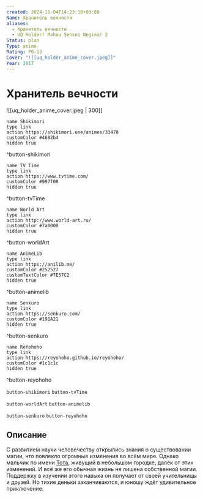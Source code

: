 ```yaml
---
created: 2024-11-04T14:23:10+03:00
Name: Хранитель вечности
aliases:
  - Хранитель вечности
  - UQ Holder! Mahou Sensei Negima! 2
Status: plan
Type: anime
Rating: PG-13
Cover: "![[uq_holder_anime_cover.jpeg]]"
Year: 2017
---
```


# Хранитель вечности

![[uq_holder_anime_cover.jpeg | 300]]

```button
name Shikimori
type link
action https://shikimori.one/animes/33478
customColor #4682b4
hidden true
```
^button-shikimori

```button
name TV Time
type link
action https://www.tvtime.com/
customColor #997f00
hidden true
```
^button-tvTime

```button
name World Art
type link
action http://www.world-art.ru/
customColor #7a0000
hidden true
```
^button-worldArt

```button
name AnimeLib
type link
action https://anilib.me/
customColor #252527
customTextColor #7E57C2
hidden true
```
^button-animelib

```button
name Senkuro
type link
action https://senkuro.com/
customColor #191A21
hidden true
```
^button-senkuro

```button
name ReYohoho
type link
action https://reyohoho.github.io/reyohoho/
customColor #1c1c1c
hidden true
```
^button-reyohoho

`button-shikimori` `button-tvTime`

`button-worldArt` `button-animelib`

`button-senkuro` `button-reyohoho`

## Описание

С развитием науки человечеству открылись знания о существовании магии, что повлекло огромные изменения во всём мире. Однако мальчик по имени [Тота](https://shikimori.one/characters/90911-touta-konoe), живущий в небольшом городке, далёк от этих изменений. И всё же его обычная жизнь не лишена собственной магии. Поддержку в изучении этого навыка он получает от своей учительницы и друзей. Но тихие деньки заканчиваются, и юношу ждёт удивительное приключение.
